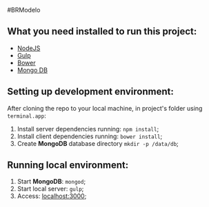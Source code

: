#BRModelo

## What you need installed to run this project:
* [NodeJS](http://nodejs.org)
* [Gulp](http://gulpjs.com)
* [Bower](http://bower.io/)
* [Mongo DB](https://www.mongodb.org)

## Setting up development environment:
After cloning the repo to your local machine, in project's folder using `terminal.app`:

1. Install server dependencies running: `npm install`;
2. Install client dependencies running: `bower install`;
2. Create **MongoDB** database directory `mkdir -p /data/db`;

## Running local environment:
1. Start **MongoDB**: `mongod`;
2. Start local server: `gulp`;
3. Access: [localhost:3000](http://localhost:3000);
